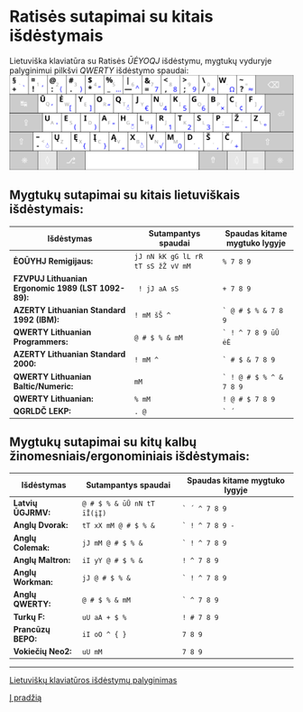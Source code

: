 
# Ratisės sutapimai su kitais išdėstymais

Lietuviška klaviatūra su Ratisės _ŪĖYOQJ_ išdėstymu, mygtukų vyduryje palyginimui pilkšvi _QWERTY_ išdėstymo spaudai:
![Ratisės ŪĖYOQJ išdėstymo klaviatūra su QWERTY spaudais viduryje](images/kb-lt-ratise.svg)


## Mygtukų sutapimai su kitais lietuviškais išdėstymais:

| Išdėstymas | Sutampantys spaudai | Spaudas kitame mygtuko lygyje |
| --- | --- | --- |
|__ĖOŪYHJ Remigijaus:__ | ``` jJ nN kK gG lL rR tT sS žŽ vV mM ``` | ``` % 7 8 9 ``` |
|__FZVPUJ Lithuanian Ergonomic 1989 (LST 1092-89):__ | ``` ! jJ aA sS``` | ``` + 7 8 9 ``` |
|__AZERTY Lithuanian Standard 1992 (IBM):__ | ``` ! mM šŠ ^ ``` | ``` ` @ # $ % & 7 8 9 ```|
|__QWERTY Lithuanian Programmers:__ | ``` @ # $ % & mM ``` | ``` ` ! ^ 7 8 9 ūŪ ėĖ ``` |
|__AZERTY Lithuanian Standard 2000:__ | ``` ! mM ^ ``` |``` ` # $ & 7 8 9 ``` |
|__QWERTY Lithuanian Baltic/Numeric:__ | ``` mM ``` | ``` ` ! @ # $ % ^ & 7 8 9 ``` |
|__QWERTY Lithuanian:__ | ``` % mM ``` | ``` ! @ # $ 7 8 9 ``` |
|__QGRLDČ LEKP:__ | ``` . @ ``` |``` ` ´ ```|


## Mygtukų sutapimai su kitų kalbų žinomesniais/ergonominiais išdėstymais:

| Išdėstymas | Sutampantys spaudai | Spaudas kitame mygtuko lygyje |
| --- | --- | --- |
|__Latvių ŪGJRMV:__| ``` @ # $ % & ūŪ nN tT īĪ(įĮ) ``` | ``` ` ´ ^ 7 8 9 ``` |
|__Anglų Dvorak:__| ``` tT xX mM @ # $ % & ``` | ``` ` ! ^ 7 8 9 - ``` |
|__Anglų Colemak:__| ``` jJ mM @ # $ % & ``` | ``` ` ! ^ 7 8 9 ``` |
|__Anglų Maltron:__| ``` iI yY @ # $ % & ``` | ``` ! ^ 7 8 9 ``` |
|__Anglų Workman:__ |``` jJ @ # $ % & ``` | ``` ` ! ^ 7 8 9 ``` |
|__Anglų QWERTY:__| ``` @ # $ % & mM ``` | ``` ` ^ 7 8 9 ``` |
|__Turkų F:__| ``` uU aA + $ % ``` | ``` ! # 7 8 9 ``` |
|__Prancūzų BEPO:__ | ``` iI oO ^ { } ``` | ``` 7 8 9 ``` |
|__Vokiečių Neo2:__ | ``` uU mM ``` | ``` 7 8 9 ``` |

-------------------------

[Lietuviškų klaviatūros išdėstymų palyginimas](https://albuck.github.io/lithuanian-keyboard-layouts/)

[Į pradžią](../README.md)
